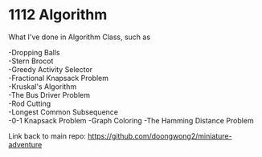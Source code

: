 # 1112 Algorithm

What I've done in Algorithm Class, such as  

-Dropping Balls  
-Stern Brocot  
-Greedy Activity Selector  
-Fractional Knapsack Problem  
-Kruskal's Algorithm  
-The Bus Driver Problem  
-Rod Cutting  
-Longest Common Subsequence  
-0-1 Knapsack Problem
-Graph Coloring
-The Hamming Distance Problem  

Link back to main repo: https://github.com/doongwong2/miniature-adventure
